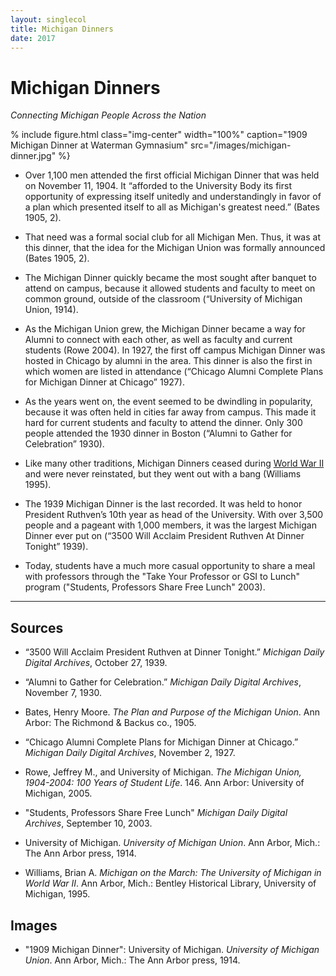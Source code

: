 ```yaml
---
layout: singlecol
title: Michigan Dinners
date: 2017
---
```

# Michigan Dinners

_Connecting Michigan People Across the Nation_

% include figure.html class="img-center" width="100%" caption="1909 Michigan Dinner at Waterman Gymnasium" src="/images/michigan-dinner.jpg" %}

- Over 1,100 men attended the first official Michigan Dinner that was held on November 11, 1904. It “afforded to the University Body its first opportunity of expressing itself unitedly and understandingly in favor of a plan which presented itself to all as Michigan's greatest need.” (Bates 1905, 2).

- That need was a formal social club for all Michigan Men. Thus, it was at this dinner, that the idea for the Michigan Union was formally announced (Bates 1905, 2).

- The Michigan Dinner quickly became the most sought after banquet to attend on campus, because it allowed students and faculty to meet on common ground, outside of the classroom (“University of Michigan Union, 1914).

- As the Michigan Union grew, the Michigan Dinner became a way for Alumni to connect with each other, as well as faculty and current students (Rowe 2004). In 1927, the first off campus Michigan Dinner was hosted in Chicago by alumni in the area. This dinner is also the first in which women are listed in attendance (“Chicago Alumni Complete Plans for Michigan Dinner at Chicago” 1927).

- As the years went on, the event seemed to be dwindling in popularity, because it was often held in cities far away from campus. This made it hard for current students and faculty to attend the dinner. Only 300 people attended the 1930 dinner in Boston (“Alumni to Gather for Celebration” 1930).

- Like many other traditions, Michigan Dinners ceased during [World War II](essays/world-war-two) and were never reinstated, but they went out with a bang (Williams 1995).

- The 1939 Michigan Dinner is the last recorded. It was held to honor President Ruthven’s 10th year as head of the University. With over 3,500 people and a pageant with 1,000 members, it was the largest Michigan Dinner ever put on (“3500 Will Acclaim President Ruthven At Dinner Tonight” 1939).

- Today, students have a much more casual opportunity to share a meal with professors through the "Take Your Professor or GSI to Lunch" program ("Students, Professors Share Free Lunch" 2003).

-----

## Sources

- “3500 Will Acclaim President Ruthven at Dinner Tonight.” _Michigan Daily Digital Archives_, October 27, 1939.

- “Alumni to Gather for Celebration.” _Michigan Daily Digital Archives_, November 7, 1930.

- Bates, Henry Moore. _The Plan and Purpose of the Michigan Union_. Ann Arbor: The Richmond & Backus co., 1905.

- “Chicago Alumni Complete Plans for Michigan Dinner at Chicago.” _Michigan Daily Digital Archives_, November 2, 1927.

- Rowe, Jeffrey M., and University of Michigan. _The Michigan Union, 1904-2004: 100 Years of Student Life_. 146. Ann Arbor: University of Michigan, 2005.

- "Students, Professors Share Free Lunch" _Michigan Daily Digital Archives_, September 10, 2003.

- University of Michigan. _University of Michigan Union_. Ann Arbor, Mich.: The Ann Arbor press, 1914.

- Williams, Brian A. _Michigan on the March: The University of Michigan in World War II_. Ann Arbor, Mich.: Bentley Historical Library, University of Michigan, 1995.

## Images

- "1909 Michigan Dinner": University of Michigan. _University of Michigan Union_. Ann Arbor, Mich.: The Ann Arbor press, 1914.
